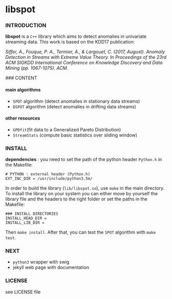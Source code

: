 # libspot

### INTRODUCTION
**libspot** is a `C++` library which aims to detect anomalies in univariate streaming data. This work is based on the KDD17 publication:

*Siffer, A., Fouque, P. A., Termier, A., & Largouet, C. (2017, August). Anomaly Detection in Streams with Extreme Value Theory. In Proceedings of the 23rd ACM SIGKDD International Conference on Knowledge Discovery and Data Mining (pp. 1067-1075). ACM.*

### CONTENT
#### main algorithms
* `SPOT` algorithm (detect anomalies in stationary data streams)
* `DSPOT` algorithm (detect anomalies in drifting data streams)

#### other resources
* `GPDfit`(fit data to a Generalized Pareto Distribution)
* `StreamStats` (compute basic statistics over sliding window)

### INSTALL
**dependencies** : you need to set the path of the python header `Python.h` in the Makefile:
```
# PYTHON : external header (Python.h)
EXT_INC_DIR = /usr/include/python3.5m/
```

In order to build the library (`lib/libspot.so`), use `make` in the main directory.
To install the library on your system you can either move by yourself the library file and the headers to the right folder or set the paths in the Makefile:
```
### INSTALL DIRECTORIES
INSTALL_HEAD_DIR =
INSTALL_LIB_DIR =
```
Then `make install`. After that, you can test the `SPOT` algorithm with `make test`.


### NEXT
* `python3` wrapper with swig
* jekyll web page with documentation


### LICENSE
see LICENSE file
